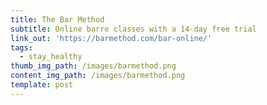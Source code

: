 ```yaml
---
title: The Bar Method
subtitle: Online barre classes with a 14-day free trial
link_out: 'https://barmethod.com/bar-online/'
tags:
  - stay_healthy
thumb_img_path: /images/barmethod.png
content_img_path: /images/barmethod.png
template: post
---
```

